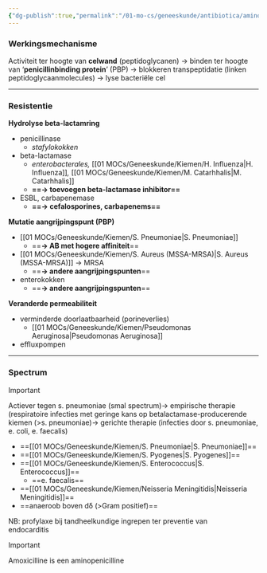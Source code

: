 ```yaml
---
{"dg-publish":true,"permalink":"/01-mo-cs/geneeskunde/antibiotica/aminopenicillines/","noteIcon":"","created":"2024-11-24T10:57:20.707+01:00","updated":"2024-12-29T13:58:43.256+01:00"}
---
```


### Werkingsmechanisme

Activiteit ter hoogte van **celwand** (peptidoglycanen) → binden ter hoogte van ‘**penicillinbinding protein**’ (PBP) → blokkeren transpeptidatie (linken peptidoglycaanmolecules) → lyse bacteriële cel

  

---

  

### Resistentie

**Hydrolyse beta-lactamring**

- penicillinase
    - _stafylokokken_
- beta-lactamase
    - _enterobacterales,_ [[01 MOCs/Geneeskunde/Kiemen/H. Influenza\|H. Influenza]]_,_ [[01 MOCs/Geneeskunde/Kiemen/M. Catarhhalis\|M. Catarhhalis]]
    - **==→ toevoegen beta-lactamase inhibitor==**
- ESBL, carbapenemase
    - **==→ cefalosporines, carbapenems==**

  

**Mutatie aangrijpingspunt (PBP)**

- [[01 MOCs/Geneeskunde/Kiemen/S. Pneumoniae\|S. Pneumoniae]]
    - ==**→ AB met hogere affiniteit**==
- [[01 MOCs/Geneeskunde/Kiemen/S. Aureus (MSSA-MRSA)\|S. Aureus (MSSA-MRSA)]] → MRSA
    - ==**→ andere aangrijpingspunten**==
- enterokokken
    - ==**→ andere aangrijpingspunten**==

  

**Veranderde permeabiliteit**

- verminderde doorlaatbaarheid (porineverlies)
    - [[01 MOCs/Geneeskunde/Kiemen/Pseudomonas Aeruginosa\|Pseudomonas Aeruginosa]]
- effluxpompen

---

  

### Spectrum

> [!important]  
> Actiever tegen s. pneumoniae (smal spectrum)→ empirische therapie (respiratoire infecties met geringe kans op betalactamase-producerende kiemen (>s. pneumoniae)→ gerichte therapie (infecties door s. pneumoniae, e. coli, e. faecalis)  

- ==[[01 MOCs/Geneeskunde/Kiemen/S. Pneumoniae\|S. Pneumoniae]]==
- ==[[01 MOCs/Geneeskunde/Kiemen/S. Pyogenes\|S. Pyogenes]]==
- ==[[01 MOCs/Geneeskunde/Kiemen/S. Enterococcus\|S. Enterococcus]]==
    - ==e. faecalis==
- ==[[01 MOCs/Geneeskunde/Kiemen/Neisseria Meningitidis\|Neisseria Meningitidis]]==
- ==anaeroob boven dδ (>Gram positief)==

  

NB: profylaxe bij tandheelkundige ingrepen ter preventie van  
endocarditis  

  

> [!important]  
> Amoxicilline is een aminopenicilline